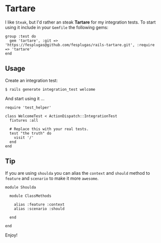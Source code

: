 # Tartare

I like `Steak`, but I'd rather an steak **Tartare** for my integration tests.
To start using it include in your `Gemfile` the following gems:

    group :test do
      gem 'tartare', :git => 'https://fesplugas@github.com/fesplugas/rails-tartare.git', :require => 'tartare'
    end

## Usage

Create an integration test:

    $ rails generate integration_test welcome

And start using it ...

    require 'test_helper'

    class WelcomeTest < ActionDispatch::IntegrationTest
      fixtures :all

      # Replace this with your real tests.
      test "the truth" do
        visit '/'
      end
    end

## Tip

If you are using `shoulda` you can alias the `context` and `should` method to
`feature` and `scenario` to make it more `awesome`.

    module Shoulda

      module ClassMethods

        alias :feature :context
        alias :scenario :should

      end

    end


Enjoy!
